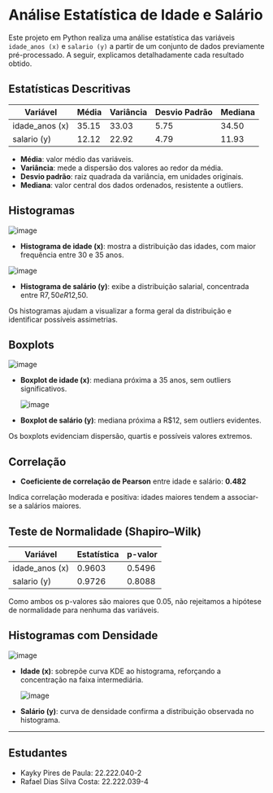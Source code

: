 # Análise Estatística de Idade e Salário

Este projeto em Python realiza uma análise estatística das variáveis `idade_anos (x)` e `salario (y)` a partir de um conjunto de dados previamente pré-processado. A seguir, explicamos detalhadamente cada resultado obtido.

## Estatísticas Descritivas

| Variável        | Média  | Variância | Desvio Padrão | Mediana |
|-----------------|--------|-----------|---------------|---------|
| idade_anos (x)  | 35.15  | 33.03     | 5.75          | 34.50   |
| salario (y)     | 12.12  | 22.92     | 4.79          | 11.93   |

- **Média**: valor médio das variáveis.  
- **Variância**: mede a dispersão dos valores ao redor da média.  
- **Desvio padrão**: raiz quadrada da variância, em unidades originais.  
- **Mediana**: valor central dos dados ordenados, resistente a outliers.  

## Histogramas
![image](https://github.com/user-attachments/assets/14c96fd7-0abd-4df9-b010-0a9ddd548cb8)
- **Histograma de idade (x)**: mostra a distribuição das idades, com maior frequência entre 30 e 35 anos.

![image](https://github.com/user-attachments/assets/1047de74-2299-4f4d-8e1e-ad00baad3e21)
- **Histograma de salário (y)**: exibe a distribuição salarial, concentrada entre R$7,50 e R$12,50.  

Os histogramas ajudam a visualizar a forma geral da distribuição e identificar possíveis assimetrias.

## Boxplots

![image](https://github.com/user-attachments/assets/4cef0a6c-eac0-4bb9-b93a-6983abd1814d)
- **Boxplot de idade (x)**: mediana próxima a 35 anos, sem outliers significativos.

  ![image](https://github.com/user-attachments/assets/ce34379d-5e1c-45a9-a250-bfb38e560c3c)
- **Boxplot de salário (y)**: mediana próxima a R$12, sem outliers evidentes.  

Os boxplots evidenciam dispersão, quartis e possíveis valores extremos.

## Correlação

- **Coeficiente de correlação de Pearson** entre idade e salário: **0.482**  

Indica correlação moderada e positiva: idades maiores tendem a associar-se a salários maiores.

## Teste de Normalidade (Shapiro–Wilk)

| Variável        | Estatística | p-valor |
|-----------------|-------------|---------|
| idade_anos (x)  | 0.9603      | 0.5496  |
| salario (y)     | 0.9726      | 0.8088  |

Como ambos os p-valores são maiores que 0.05, não rejeitamos a hipótese de normalidade para nenhuma das variáveis.

## Histogramas com Densidade
![image](https://github.com/user-attachments/assets/80a356a7-bc69-446c-8c68-969d12ba7370)
- **Idade (x)**: sobrepõe curva KDE ao histograma, reforçando a concentração na faixa intermediária.

  ![image](https://github.com/user-attachments/assets/cbcc97e1-fded-40d3-b7d2-00ece63ca5ef)
- **Salário (y)**: curva de densidade confirma a distribuição observada no histograma.  

---

## Estudantes

  - Kayky Pires de Paula: 22.222.040-2
  - Rafael Dias Silva Costa: 22.222.039-4
